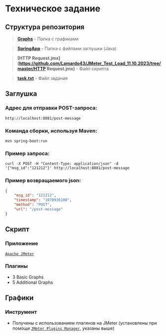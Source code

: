 # Техническое задание




## **Структура репозитория**
> **[Graphs](https://github.com/Lamardo43/JMeter_Test_Load_11.10.2023/tree/master/Graphs)** - Папка с графиками

> **[SpringApp](https://github.com/Lamardo43/JMeter_Test_Load_11.10.2023/tree/master/SpringApp)** - Папка с файлами заглушки (Java)

> **[HTTP Request.jmx](https://github.com/Lamardo43/JMeter_Test_Load_11.10.2023/tree/master/HTTP Request.jmx)** - Файл скрипта

> **[task.txt](https://github.com/Lamardo43/JMeter_Test_Load_11.10.2023/tree/master/task.txt)** - Файл задания


## **Заглушка**
### **Адрес для отправки POST-запроса:**

`http://localhost:8081/post-message`

### **Команда сборки, используя Maven:**

`mvn spring-boot:run`


### **Пример запроса:**

`curl -X POST -H "Content-Type: application/json" -d '{"msg_id":"121212"}' http://localhost:8081/post-message`


### **Пример возвращаемого json:**

```json
{
    "msg_id": "121212",
    "timestamp": "1070936100",
    "method": "POST",
    "url": "/post-message"
}
```

## Скрипт
### Приложение
[`Apache JMeter`](https://jmeter.apache.org/)

### Плагины
- 3 Basic Graphs
- 5 Additional Graphs

## Графики
### Инструмент
 - Получены с использованием плагинов на JMeter (установлены при помощи [`JMeter Plugins Manager`](https://jmeter-plugins.org/wiki/PluginsManager/), указаны выше)
 
